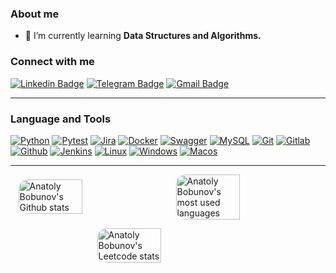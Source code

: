 ### About me

- 🌱 I’m currently learning **Data Structures and Algorithms.**

### Connect with me
[![Linkedin Badge](https://img.shields.io/badge/-anatolybobunov-blue?style=flat&logo=Linkedin&logoColor=white&link=https://www.linkedin.com/in/anatolybobunov/)](https://www.linkedin.com/in/anatolybobunov/)
[![Telegram Badge](https://img.shields.io/badge/-anatoly_bobunov-white?style=flat&logo=Telegram&logoColor=blue&link=https://t.me/anatoly_bobunov)](https://t.me/anatoly_bobunov)
[![Gmail Badge](https://img.shields.io/badge/-dev.bobunov@gmail.com-red?style=flat&logo=Gmail&logoColor=white&link=mailto:dev.bobunov@gmail.com)](mailto:dev.bobunov@gmail.com)

---

### Language and Tools

[![Python](https://img.shields.io/badge/Python-eeeeee?style=flat&logo=python&logoColor=3776AB)](https://www.python.org)
[![Pytest](https://img.shields.io/badge/Pytest-eeeeee?style=flat&logo=pytest&logoColor=0A9EDC)](https://docs.pytest.org/en/latest/)
[![Jira](https://img.shields.io/badge/Jira-eeeeee?style=flat&logo=jira&logoColor=136be1)](https://www.atlassian.com/software/jira)
[![Docker](https://img.shields.io/badge/Docker-eeeeee?style=flat&logo=docker&logoColor=2496ED)](https://www.docker.com)
[![Swagger](https://img.shields.io/badge/Swagger-eeeeee?style=flat&logo=swagger)](https://swagger.io)
[![MySQL](https://img.shields.io/badge/MySQL-eeeeee?style=flat&logo=mysql&logoColor=00618a)](https://www.mysql.com)
[![Git](https://img.shields.io/badge/Git-eeeeee?style=flat&logo=git)](https://en.wikipedia.org/wiki/Git)
[![Gitlab](https://img.shields.io/badge/Gitlab-eeeeee?style=flat&logo=gitlab)](https://about.gitlab.com)
[![Github](https://img.shields.io/badge/Github-eeeeee?style=flat&logo=github)](https://github.com)
[![Jenkins](https://img.shields.io/badge/Jenkins-eeeeee?style=flat&logo=jenkins)](https://www.jenkins.io)
[![Linux](https://img.shields.io/badge/Linux-eeeeee?style=flat&logo=linux)](https://en.wikipedia.org/wiki/Linux)
[![Windows](https://img.shields.io/badge/Windows-eeeeee?style=flat&logo=windows&logoColor=00618a)](https://en.wikipedia.org/wiki/Microsoft_Windows)
[![Macos](https://img.shields.io/badge/Macos-eeeeee?style=flat&logo=macos&logoColor=gray)](https://en.wikipedia.org/wiki/MacOS)

---

<p style="display: flex; justify-content: center">
<img style="border-radius: 15px; margin: auto;" alt="Anatoly Bobunov's Github stats" width="45%" height="100%" src="https://github-readme-stats.vercel.app/api?username=AnatolyBobunov&show_icons=true&theme=default#gh-light-mode-only" />
<img style="border-radius: 15px; margin: auto; float: right;" alt="Anatoly Bobunov's most used languages" width="45%" height="100%" src="https://github-readme-stats.vercel.app/api/top-langs/?username=AnatolyBobunov&layout=compact" /> 
</p>
<p style="display: flex; justify-content: center">
<img style="border-radius: 15px; margin: auto;" alt="Anatoly Bobunov's Leetcode stats" width="45%" height="100%" src="https://leetcard.jacoblin.cool/AnatolyBobunov?theme=light" />
</p>
